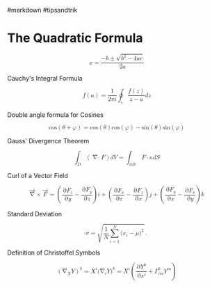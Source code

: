 #markdown #tipsandtrik 
# The Quadratic Formula

<math xmlns="http://www.w3.org/1998/Math/MathML" display="block">
  <mrow>
    <mi>x</mi>
    <mo>=</mo>
    <mfrac>
      <mrow>
        <mo>&#x2212;</mo>
        <mi>b</mi>
        <mo>&#xB1;</mo>
        <msqrt>
          <mrow>
            <msup>
              <mi>b</mi>
              <mn>2</mn>
            </msup>
            <mo>&#x2212;</mo>
            <mn>4</mn>
            <mi>a</mi>
            <mi>c</mi>
          </mrow>
        </msqrt>
      </mrow>
      <mrow>
        <mn>2</mn>
        <mi>a</mi>
      </mrow>
    </mfrac>
  </mrow>
</math>

Cauchy's Integral Formula

<math xmlns="http://www.w3.org/1998/Math/MathML" display="block">
  <mstyle>
    <mi>f</mi>
    <mrow>
      <mo>(</mo>
      <mi>a</mi>
      <mo>)</mo>
    </mrow>
    <mo>=</mo>
    <mfrac>
      <mn>1</mn>
      <mrow>
        <mn>2</mn>
        <mi>&#x3C0;</mi>
        <mi>i</mi>
      </mrow>
    </mfrac>
    <msub>
      <mo>&#x222E;</mo>
      <mrow>
        <mi>&#x3B3;</mi>
      </mrow>
    </msub>
    <mfrac>
      <mrow>
        <mi>f</mi>
        <mo>(</mo>
        <mi>z</mi>
        <mo>)</mo>
      </mrow>
      <mrow>
        <mi>z</mi>
        <mo>&#x2212;</mo>
        <mi>a</mi>
      </mrow>
    </mfrac>
    <mi>d</mi>
    <mi>z</mi>
  </mstyle>
</math>

Double angle formula for Cosines

<math xmlns="http://www.w3.org/1998/Math/MathML" display="block">
  <mrow>
    <mi>cos</mi>
    <mo>&#x2061;</mo>
    <mrow>
      <mo>(</mo>
      <mi>&#x3B8;</mi>
      <mo>+</mo>
      <mi>&#x3C6;</mi>
      <mo>)</mo>
    </mrow>
    <mo>=</mo>
    <mi>cos</mi>
    <mo>&#x2061;</mo>
    <mrow>
      <mo>(</mo>
      <mi>&#x3B8;</mi>
      <mo>)</mo>
    </mrow>
    <mi>cos</mi>
    <mo>&#x2061;</mo>
    <mrow>
      <mo>(</mo>
      <mi>&#x3C6;</mi>
      <mo>)</mo>
    </mrow>
    <mo>&#x2212;</mo>
    <mi>sin</mi>
    <mo>&#x2061;</mo>
    <mrow>
      <mo>(</mo>
      <mi>&#x3B8;</mi>
      <mo>)</mo>
    </mrow>
    <mi>sin</mi>
    <mo>&#x2061;</mo>
    <mrow>
      <mo>(</mo>
      <mi>&#x3C6;</mi>
      <mo>)</mo>
    </mrow>
  </mrow>
</math>

Gauss' Divergence Theorem

<math xmlns="http://www.w3.org/1998/Math/MathML" display="block">
  <mrow>
    <mrow>
      <msub>
        <mo>&#x222B;</mo>
        <mrow>
          <mi>D</mi>
        </mrow>
      </msub>
      <mrow>
        <mo>(</mo>
        <mo>&#x2207;&#x22C5;</mo>
        <mi>F</mi>
        <mo>)</mo>
      </mrow>
      <mi>d</mi>
      <mrow>
        <mi>V</mi>
      </mrow>
    </mrow>
    <mo>=</mo>
    <mrow>
      <msub>
        <mo>&#x222B;</mo>
        <mrow>
          <mo>&#x2202;</mo>
          <mi>D</mi>
        </mrow>
      </msub>
      <mrow>
        <mtext>&#x2009;</mtext>
        <mi>F</mi>
        <mo>&#x22C5;</mo>
        <mi>n</mi>
      </mrow>
      <mi>d</mi>
      <mi>S</mi>
    </mrow>
  </mrow>
</math>

Curl of a Vector Field

<math xmlns="http://www.w3.org/1998/Math/MathML" display="block">
  <mrow>
    <mover accent="true">
      <mrow>
        <mo>&#x2207;</mo>
      </mrow>
      <mrow>
        <mo>&#x2192;</mo>
      </mrow>
    </mover>
    <mo>&#xD7;</mo>
    <mover accent="true">
      <mrow>
        <mi>F</mi>
      </mrow>
      <mrow>
        <mo>&#x2192;</mo>
      </mrow>
    </mover>
    <mo>=</mo>
    <mrow>
      <mo>(</mo>
      <mfrac>
        <mrow>
          <mo>&#x2202;</mo>
          <msub>
            <mrow>
              <mi>F</mi>
            </mrow>
            <mrow>
              <mi>z</mi>
            </mrow>
          </msub>
        </mrow>
        <mrow>
          <mo>&#x2202;</mo>
          <mi>y</mi>
        </mrow>
      </mfrac>
      <mo>&#x2212;</mo>
      <mfrac>
        <mrow>
          <mo>&#x2202;</mo>
          <msub>
            <mrow>
              <mi>F</mi>
            </mrow>
            <mrow>
              <mi>y</mi>
            </mrow>
          </msub>
        </mrow>
        <mrow>
          <mo>&#x2202;</mo>
          <mi>z</mi>
        </mrow>
      </mfrac>
      <mo>)</mo>
    </mrow>
    <mstyle mathvariant="bold" mathsize="normal">
      <mrow>
        <mi>i</mi>
      </mrow>
    </mstyle>
    <mo>+</mo>
    <mrow>
      <mo>(</mo>
      <mfrac>
        <mrow>
          <mo>&#x2202;</mo>
          <msub>
            <mrow>
              <mi>F</mi>
            </mrow>
            <mrow>
              <mi>x</mi>
            </mrow>
          </msub>
        </mrow>
        <mrow>
          <mo>&#x2202;</mo>
          <mi>z</mi>
        </mrow>
      </mfrac>
      <mo>&#x2212;</mo>
      <mfrac>
        <mrow>
          <mo>&#x2202;</mo>
          <msub>
            <mrow>
              <mi>F</mi>
            </mrow>
            <mrow>
              <mi>z</mi>
            </mrow>
          </msub>
        </mrow>
        <mrow>
          <mo>&#x2202;</mo>
          <mi>x</mi>
        </mrow>
      </mfrac>
      <mo>)</mo>
    </mrow>
    <mstyle mathvariant="bold" mathsize="normal">
      <mrow>
        <mi>j</mi>
      </mrow>
    </mstyle>
    <mo>+</mo>
    <mrow>
      <mo>(</mo>
      <mfrac>
        <mrow>
          <mo>&#x2202;</mo>
          <msub>
            <mrow>
              <mi>F</mi>
            </mrow>
            <mrow>
              <mi>y</mi>
            </mrow>
          </msub>
        </mrow>
        <mrow>
          <mo>&#x2202;</mo>
          <mi>x</mi>
        </mrow>
      </mfrac>
      <mo>&#x2212;</mo>
      <mfrac>
        <mrow>
          <mo>&#x2202;</mo>
          <msub>
            <mrow>
              <mi>F</mi>
            </mrow>
            <mrow>
              <mi>x</mi>
            </mrow>
          </msub>
        </mrow>
        <mrow>
          <mo>&#x2202;</mo>
          <mi>y</mi>
        </mrow>
      </mfrac>
      <mo>)</mo>
    </mrow>
    <mstyle mathvariant="bold" mathsize="normal">
      <mrow>
        <mi>k</mi>
      </mrow>
    </mstyle>
  </mrow>
</math>

Standard Deviation

<math xmlns="http://www.w3.org/1998/Math/MathML" display="block">
  <mrow>
    <mi>&#x3C3;</mi>
    <mo>=</mo>
    <msqrt>
      <mrow>
        <mfrac>
          <mrow>
            <mn>1</mn>
          </mrow>
          <mrow>
            <mi>N</mi>
          </mrow>
        </mfrac>
        <mstyle displaystyle="true">
          <mrow>
            <munderover>
              <mrow>
                <mo>&#x2211;</mo>
              </mrow>
              <mrow>
                <mi>i</mi>
                <mo>=</mo>
                <mn>1</mn>
              </mrow>
              <mrow>
                <mi>N</mi>
              </mrow>
            </munderover>
            <mrow>
              <msup>
                <mrow>
                  <mo stretchy="false">(</mo>
                  <msub>
                    <mrow>
                      <mi>x</mi>
                    </mrow>
                    <mrow>
                      <mi>i</mi>
                    </mrow>
                  </msub>
                  <mo>&#x2212;</mo>
                  <mi>&#x3BC;</mi>
                  <mo stretchy="false">)</mo>
                </mrow>
                <mrow>
                  <mn>2</mn>
                </mrow>
              </msup>
            </mrow>
          </mrow>
        </mstyle>
      </mrow>
    </msqrt>
    <mo>.</mo>
  </mrow>
</math>

Definition of Christoffel Symbols

<math xmlns="http://www.w3.org/1998/Math/MathML" display="block">
  <mrow>
    <msup>
      <mrow>
        <mo>(</mo>
        <msub>
          <mrow>
            <mo>&#x2207;</mo>
          </mrow>
          <mrow>
            <mi>X</mi>
          </mrow>
        </msub>
        <mi>Y</mi>
        <mo>)</mo>
      </mrow>
      <mrow>
        <mi>k</mi>
      </mrow>
    </msup>
    <mo>=</mo>
    <msup>
      <mrow>
        <mi>X</mi>
      </mrow>
      <mrow>
        <mi>i</mi>
      </mrow>
    </msup>
    <msup>
      <mrow>
        <mo stretchy="false">(</mo>
        <msub>
          <mrow>
            <mo>&#x2207;</mo>
          </mrow>
          <mrow>
            <mi>i</mi>
          </mrow>
        </msub>
        <mi>Y</mi>
        <mo stretchy="false">)</mo>
      </mrow>
      <mrow>
        <mi>k</mi>
      </mrow>
    </msup>
    <mo>=</mo>
    <msup>
      <mrow>
        <mi>X</mi>
      </mrow>
      <mrow>
        <mi>i</mi>
      </mrow>
    </msup>
    <mrow>
      <mo>(</mo>
      <mfrac>
        <mrow>
          <mo>&#x2202;</mo>
          <msup>
            <mrow>
              <mi>Y</mi>
            </mrow>
            <mrow>
              <mi>k</mi>
            </mrow>
          </msup>
        </mrow>
        <mrow>
          <mo>&#x2202;</mo>
          <msup>
            <mrow>
              <mi>x</mi>
            </mrow>
            <mrow>
              <mi>i</mi>
            </mrow>
          </msup>
        </mrow>
      </mfrac>
      <mo>+</mo>
      <msubsup>
        <mrow>
          <mi>&#x393;</mi>
        </mrow>
        <mrow>
          <mi>i</mi>
          <mi>m</mi>
        </mrow>
        <mrow>
          <mi>k</mi>
        </mrow>
      </msubsup>
      <msup>
        <mrow>
          <mi>Y</mi>
        </mrow>
        <mrow>
          <mi>m</mi>
        </mrow>
      </msup>
      <mo>)</mo>
    </mrow>
  </mrow>
</math>